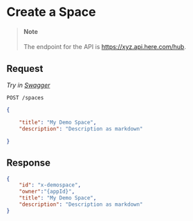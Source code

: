 # Create a Space

> #### Note
>
> The endpoint for the API is <https://xyz.api.here.com/hub>.

## Request

*Try in [Swagger](https://xyz.api.here.com/hub/static/swagger/#/Edit_Spaces)*

```HTTP
POST /spaces
```

```JSON
{

    "title": "My Demo Space",
    "description": "Description as markdown"

}
```

## Response

```JSON
{
    "id": "x-demospace",
    "owner":"{appId}",
    "title": "My Demo Space",
    "description": "Description as markdown"
}
```
